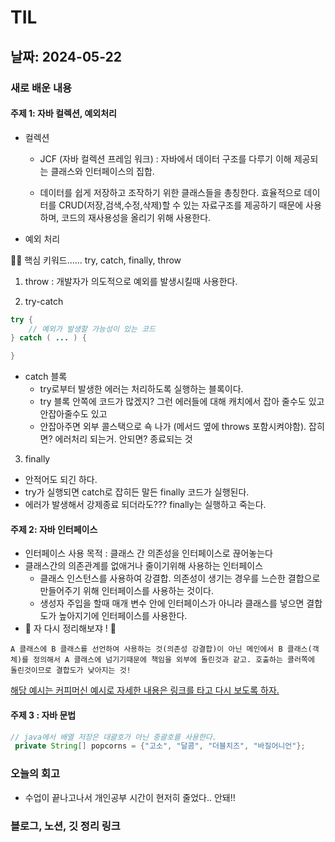 # TIL

## 날짜: 2024-05-22

### 새로 배운 내용

#### 주제 1: 자바 컬렉션, 예외처리

- 컬렉션

  - JCF (자바 컬렉션 프레임 워크) : 자바에서 데이터 구조를 다루기 이해 제공되는 클래스와 인터페이스의 집합.

  - 데이터를 쉽게 저장하고 조작하기 위한 클래스들을 총칭한다. 효율적으로 데이터를 CRUD(저장,검색,수정,삭제)할 수 있는 자료구조를 제공하기 때문에 사용하며, 코드의 재사용성을 올리기 위해 사용한다.

- 예외 처리

💁‍♂️ 핵심 키워드...... try, catch, finally, throw

1. throw : 개발자가 의도적으로 예외를 발생시킬때 사용한다.

2. try-catch

```java
try {
    // 예외가 발생할 가능성이 있는 코드
} catch ( ... ) {

}
```

- catch 블록
  - try로부터 발생한 에러는 처리하도록 실행하는 블록이다.
  - try 블록 안쪽에 코드가 많겠지? 그런 에러들에 대해 캐치에서 잡아 줄수도 있고 안잡아줄수도 있고
  - 안잡아주면 외부 콜스택으로 쇽 나가 (메서드 옆에 throws 포함시켜야함). 잡히면? 에러처리 되는거. 안되면? 종료되는 것

3. finally

- 안적어도 되긴 하다.
- try가 실행되면 catch로 잡히든 말든 finally 코드가 실행된다.
- 에러가 발생해서 강제종료 되더라도??? finally는 실행하고 죽는다.

#### 주제 2: 자바 인터페이스

- 인터페이스 사용 목적 : 클래스 간 의존성을 인터페이스로 끊어놓는다
- 클래스간의 의존관계를 없애거나 줄이기위해 사용하는 인터페이스
  - 클래스 인스턴스를 사용하여 강결합. 의존성이 생기는 경우를 느슨한 결합으로 만들어주기 위해 인터페이스를 사용하는 것이다.
  - 생성자 주입을 할때 매개 변수 안에 인터페이스가 아니라 클래스를 넣으면 결합도가 높아지기에 인터페이스를 사용한다.
- 🔆 자 다시 정리해보쟈 ! 🔆

```
A 클래스에 B 클래스를 선언하여 사용하는 것(의존성 강결합)이 아닌 메인에서 B 클래스(객체)를 정의해서 A 클래스에 넘기기때문에 책임을 외부에 돌린것과 같고. 호출하는 콜러쪽에 돌린것이므로 결합도가 낮아지는 것!
```

[해당 예시는 커피머신 예시로 자세한 내용은 링크를 타고 다시 보도록 하자.](https://edu.startupcode.kr/d485d47a-db56-4dae-a11e-0690f2aabd61)

#### 주제 3 : 자바 문법

```java
// java에서 배열 저장은 대괄호가 아닌 중괄호를 사용한다.
 private String[] popcorns = {"고소", "달콤", "더블치즈", "바질어니언"};
```

### 오늘의 회고

- 수업이 끝나고나서 개인공부 시간이 현저히 줄었다.. 안돼!!

### 블로그, 노션, 깃 정리 링크
